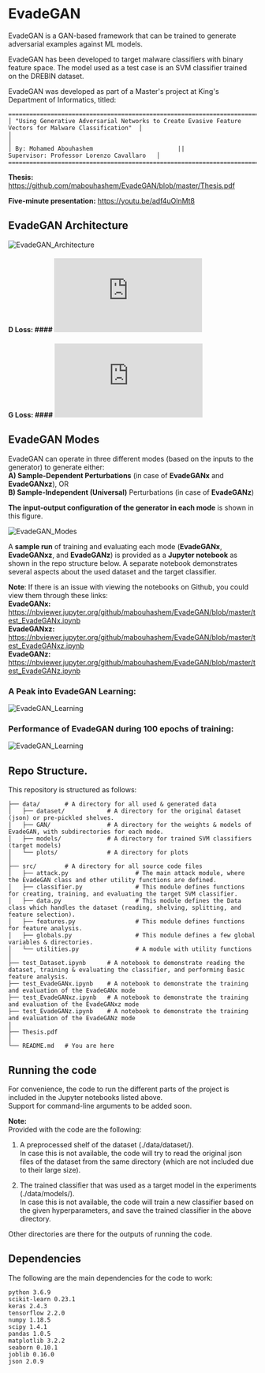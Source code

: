 # EvadeGAN #
EvadeGAN is a GAN-based framework that can be trained to generate adversarial examples against ML models.

EvadeGAN has been developed to target malware classifiers with binary feature space. The model used as a test case is an SVM classifier trained on the DREBIN dataset. 

EvadeGAN was developed as part of a Master's project at King's Department of Informatics, titled:

```
=========================================================================================================
│ "Using Generative Adversarial Networks to Create Evasive Feature Vectors for Malware Classification"  │ 
│                                                                                                       │
│ By: Mohamed Abouhashem                        ||            Supervisor: Professor Lorenzo Cavallaro   │
=========================================================================================================
```

**Thesis:** https://github.com/mabouhashem/EvadeGAN/blob/master/Thesis.pdf

**Five-minute presentation:** https://youtu.be/adf4uOlnMt8

## EvadeGAN Architecture

![EvadeGAN_Architecture](https://xwrzea.am.files.1drv.com/y4mUzS0T-RYduypuSQKfx1fN-lERRjoZMV9de4OTGrMCJxoamJ0DXIYOZ1ecaQ_SjeCnva3dX5SuORmNoIPVCoZHw9H4-0PejGfPkvj0VtXPesah44gnmO9zHgwrMFBaTkQHz0NK8oEKBtWSvcDJPpfPKUFJyiGXbUJXmyqfM95TaPoyb9pol41NjimVMUVaiyIZ5aIkyuQHh5g9TWFHB7wVg/EvadeGAN_Architecture.png)
  
#### D Loss: #### ![DLoss](https://latex.codecogs.com/svg.latex?%5Clarge%20%5Cmathcal%7BL%7D_%7BD%7D%20%3D%20-%20%5Cmathbb%7BE%7D_%7Bx%7Cf%28x%29%3D1%7D%5B%5Clog%20D%28x%29%5D%20-%20%5Cmathbb%7BE%7D_%7Bx%7Cf%28x%29%3D0%7D%5B%5Clog%20%281-D%28x%29%29%5D)  
#### G Loss: #### ![GLoss](https://latex.codecogs.com/svg.latex?%5Cdpi%7B300%7D%20%5Clarge%20%5Cmathcal%7BL%7D_%7BG%7D%20%3D%20%5Cunderbrace%7B%5Cmathbb%7BE%7D_%7Bx%5E%5Cprime%7Cx%5E%5Cprime%20%3D%20x&plus;%5Cdelta%7D%5B%5Clog%20D%28x%5E%5Cprime%29%5D%7D_%5Ctext%7B%5Cemph%7BEvasion%20loss%7D%7D%20&plus;%20%5Cunderbrace%7B%5Calpha%20%5C%7C%20%5Cdelta%20%5C%7C_1%7D_%5Ctext%7B%5Cemph%7BInduce%20sparsity%7D%7D%20&plus;%20%5Cunderbrace%7B%5Cbeta%20%5Cmax%20%280%2C%20%5C%7Cx%5E%5Cprime%20-%20x%5C%7C_1%20-%20K%29%7D_%5Ctext%7B%5Cemph%7BEnforce%20an%20upper%20bound%7D%7D)  
  
## EvadeGAN Modes
EvadeGAN can operate in three different modes (based on the inputs to the generator) to generate either:\
**A) Sample-Dependent Perturbations** (in case of **EvadeGANx** and **EvadeGANxz**), OR  
**B) Sample-Independent (Universal)** Perturbations (in case of **EvadeGANz**)  
  
**The input-output configuration of the generator in each mode** is shown in this figure.  

![EvadeGAN_Modes](https://pnhxsw.am.files.1drv.com/y4mZfqQ-GOUQivMTvSqrbiO34e--2yam_Hkwr6diDyjQWig2yKhezwxlqT_NXy-DIKG8hOT9M2rEjrh9aqis4zxdGkU9MftWovw2sPEN2MsGkq6lJATQ9B839lz558KwNAiINNgzTQ_99ZCQsIXgnRMGTOc8aOgjHTTJAqZbmuU1MNW6AJg6SVr1xfS0fvCI7ohKCE7zG2aSixTb5Tmo6taIw/GeneratorModes.png)

A **sample run** of training and evaluating each mode (**EvadeGANx**, **EvadeGANxz**, and **EvadeGANz**) is provided as a **Jupyter notebook** as shown in the repo structure below. A separate notebook demonstrates several aspects about the used dataset and the target classifier.  

**Note**: If there is an issue with viewing the notebooks on Github, you could view them through these links:  
**EvadeGANx:** https://nbviewer.jupyter.org/github/mabouhashem/EvadeGAN/blob/master/test_EvadeGANx.ipynb  
**EvadeGANxz:** https://nbviewer.jupyter.org/github/mabouhashem/EvadeGAN/blob/master/test_EvadeGANxz.ipynb  
**EvadeGANz:** https://nbviewer.jupyter.org/github/mabouhashem/EvadeGAN/blob/master/test_EvadeGANz.ipynb  

### A Peak into EvadeGAN Learning: ###

![EvadeGAN_Learning](https://xwspyq.am.files.1drv.com/y4mtI75AknfHCJuh0iBTiL8MXSRC93xD36Y0yjKrrw7qPYcgK7esC2OiswCQpRzLqGecxpcbS5CB0RNJOgocB0x-2u9AaTWtHc1jErxUVaFIu609ArWXkvdHAg9DokzptCK49SzIY35EvhH9whLU6I80L1_uTsUOoI64_pzt3UBnQXqqueHKY7N43v0_LkqYFh_q5ZJ7PS4AhlazjDGh922mw/EvadeGAN_Learning.png)  

### Performance of EvadeGAN during 100 epochs of training: ###

![EvadeGAN_Learning](https://xwtyaw.am.files.1drv.com/y4mPD2KdEY-30D1CXTqQCtolwAkHtNxJzMZd1eggoU6XeGpCxJkcXcz9GySFAgMhIV4zy-FejUnb1hcgFDKSBIPu2jUuz5kMPjkjqNokWNXUUtkg8Ot9WFRdoS1tT40MbOiiMW7ubZHuCK9J2wAC6f5DT5egW-m6aO5HGrjLjLWYuPXdII3J-9tqeUpccayyen0K8_MBg_r6mTIlUHuLaOycg/EvadeGANxz_Training_100_Epochs.png)  

 

## Repo Structure. ##
This repository is structured as follows:
```
├── data/       # A directory for all used & generated data
│   ├── dataset/            # A directory for the original dataset (json) or pre-pickled shelves.
│   ├── GAN/                # A directory for the weights & models of EvadeGAN, with subdirectories for each mode.
│   ├── models/             # A directory for trained SVM classifiers (target models)
│   └── plots/              # A directory for plots
│   
├── src/        # A directory for all source code files
│   ├── attack.py                   # The main attack module, where the EvadeGAN class and other utility functions are defined. 
│   ├── classifier.py               # This module defines functions for creating, training, and evaluating the target SVM classifier. 
│   ├── data.py                     # This module defines the Data class which handles the dataset (reading, shelving, splitting, and feature selection).
│   ├── features.py                 # This module defines functions for feature analysis.
│   ├── globals.py                  # This module defines a few global variables & directories.
│   └── utilities.py                # A module with utility functions
│   
├── test_Dataset.ipynb      # A notebook to demonstrate reading the dataset, training & evaluating the classifier, and performing basic feature analysis.
├── test_EvadeGANx.ipynb    # A notebook to demonstrate the training and evaluation of the EvadeGANx mode
├── test_EvadeGANxz.ipynb   # A notebook to demonstrate the training and evaluation of the EvadeGANxz mode
├── test_EvadeGANz.ipynb    # A notebook to demonstrate the training and evaluation of the EvadeGANz mode
│
├── Thesis.pdf 
│   
└── README.md   # You are here
```  
  

## Running the code ##
For convenience, the code to run the different parts of the project is included in the Jupyter notebooks listed above.  
Support for command-line arguments to be added soon.

**Note:**  
Provided with the code are the following:  
1. A preprocessed shelf of the dataset (./data/dataset/).  
In case this is not available, the code will try to read the original json files of the dataset from the same directory (which are not included due to their large size).  
  
2. The trained classifier that was used as a target model in the experiments (./data/models/).  
In case this is not available, the code will train a new classifier based on the given hyperparameters, and save the trained classifier in the above directory.   
   
Other directories are there for the outputs of running the code.  

     
## Dependencies ##
The following are the main dependencies for the code to work:
```
python 3.6.9
scikit-learn 0.23.1
keras 2.4.3
tensorflow 2.2.0
numpy 1.18.5
scipy 1.4.1
pandas 1.0.5
matplotlib 3.2.2
seaborn 0.10.1
joblib 0.16.0
json 2.0.9
```